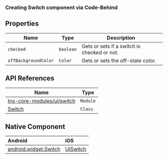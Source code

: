 ### Creating Switch component via Code-Behind

<snippet id='creating-switch-xml'/>
<snippet id='creating-switch-code'/>
<snippet id='creating-switch-code-ts'/>


## Properties

| Name     | Type    | Description    |
|----------|---------|----------------|
| `checked`   | `boolean` | Gets or sets if a switch is checked or not. |
| `offBackgroundColor` | `Color` | Gets or sets the off-state color. |

## API References

| Name     | Type    | 
|----------|---------|
| [tns-core-modules/ui/switch](http://docs.nativescript.org/api-reference/modules/_ui_switch_.html) | `Module` | 
| [Switch](https://docs.nativescript.org/api-reference/classes/_ui_switch_.switch) | `Class` | 

## Native Component

| Android               | iOS      |
|:----------------------|:---------|
| [android.widget.Switch](http://developer.android.com/reference/android/widget/Switch.html) | [UISwitch](https://developer.apple.com/library/ios/documentation/UIKit/Reference/UISwitch_Class/) |
